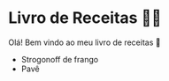 # Livro  de Receitas :man_cook:

Olá! Bem vindo ao meu livro de receitas :wave:

- Strogonoff de frango
- Pavê

